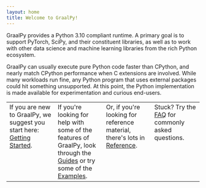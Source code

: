 ```yaml
---
layout: home
title: Welcome to GraalPy!
---
```


GraalPy provides a Python 3.10 compliant runtime.
A primary goal is to support PyTorch, SciPy, and their constituent libraries, as well as to work with other data science and machine learning libraries from the rich Python ecosystem.

GraalPy can usually execute pure Python code faster than CPython, and nearly match CPython performance when C extensions are involved.
While many workloads run fine, any Python program that uses external packages could hit something unsupported.
At this point, the Python implementation is made available for experimentation and curious end-users.

<table style="width:100%">
  <tr>
    <td style="vertical-align:top; width:25%">If you are new to GraalPy, we suggest you start here: <a href="getting_started/">Getting Started</a>.</td>
    <td style="vertical-align:top; width:25%">If you're looking for help with some of the features of GraalPy, look through the <a href="guides/">Guides</a> or try some of the <a href="examples/">Examples</a>.</td>
    <td style="vertical-align:top; width:25%">Or, if you're looking for reference material, there's lots in <a href="reference/">Reference</a>.</td>
    <td style="vertical-align:top; width:25%">Stuck? Try the <a href="faq/">FAQ</a> for commonly asked questions.</td>
  </tr>
</table>
